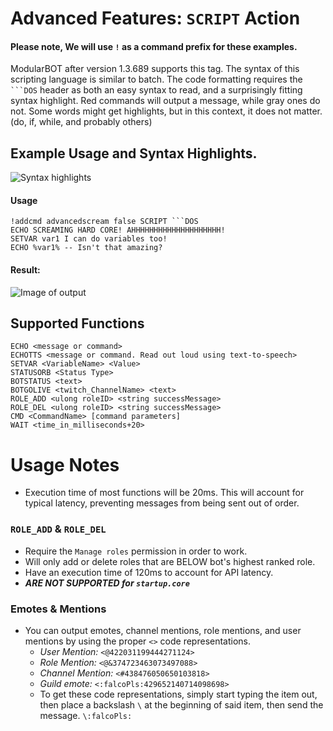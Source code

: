 # Advanced Features: `SCRIPT` Action
#### Please note, We will use `!` as a command prefix for these examples.
ModularBOT after version 1.3.689 supports this tag.
The syntax of this scripting language is similar to batch. The code formatting requires the ` ```DOS` header as both an easy syntax to read, and a surprisingly fitting syntax highlight. Red commands will output a message, while gray ones do not. Some words might get highlights, but in this context, it does not matter. (do, if, while, and probably others)

## Example Usage and Syntax Highlights.
![Syntax highlights](https://img.rms0.org/persist/gitimg/modu2.png)

#### Usage

```
!addcmd advancedscream false SCRIPT ```DOS
ECHO SCREAMING HARD CORE! AHHHHHHHHHHHHHHHHHHHH!
SETVAR var1 I can do variables too!
ECHO %var1% -- Isn't that amazing?
```
#### Result:

![Image of output](https://img.rms0.org/persist/gitimg/modu1.png)

## Supported Functions
```
ECHO <message or command>
ECHOTTS <message or command. Read out loud using text-to-speech>
SETVAR <VariableName> <Value>
STATUSORB <Status Type>
BOTSTATUS <text>
BOTGOLIVE <twitch_ChannelName> <text>
ROLE_ADD <ulong roleID> <string successMessage>
ROLE_DEL <ulong roleID> <string successMessage>
CMD <CommandName> [command parameters]
WAIT <time_in_milliseconds+20>
```
  
# Usage Notes
* Execution time of most functions will be 20ms. This will account for typical latency, preventing messages from being sent out of order.
### `ROLE_ADD` & `ROLE_DEL`
* Require the `Manage roles` permission in order to work.
* Will only add or delete roles that are BELOW bot's highest ranked role.
* Have an execution time of 120ms to account for API latency.
* ***ARE NOT SUPPORTED for `startup.core`***
### Emotes & Mentions
* You can output emotes, channel mentions, role mentions, and user mentions by using the proper `<>` code representations.
   * *User Mention:* `<@422031199444271124>`
   * *Role Mention:* `<@&374723463073497088>`
   * *Channel Mention:* `<#438476050650103818>`
   * *Guild emote:* `<:falcoPls:429652140714098698>`
   * To get these code representations, simply start typing the item out, then place a backslash `\` at the beginning of said item, then send the message. `\:falcoPls:`
   
